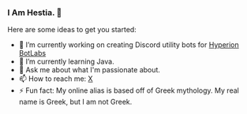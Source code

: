 ### I Am Hestia. 🍷

Here are some ideas to get you started:

- 🔭 I’m currently working on creating Discord utility bots for [Hyperion BotLabs](https://github.com/Hyperion-Bot-Labs)
- 🌱 I’m currently learning Java.
- 💬 Ask me about what I'm passionate about.
- 📫 How to reach me: [X](https://x.com/alethia__23)
- ⚡ Fun fact: My online alias is based off of Greek mythology. My real name is Greek, but I am not Greek.
